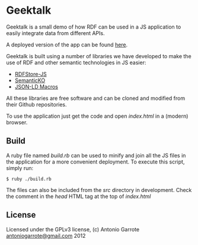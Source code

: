 # Geektalk

Geektalk is a small demo of how RDF can be used in a JS application to easily integrate data from different APIs.

A deployed version of the app can be found [here](http://antoniogarrote.com/geektalk/).

Geektalk is built using a number of libraries we have developed to make the use of RDF and other semantic technologies in JS easier:

- [RDFStore-JS](https://github.com/antoniogarrote/rdfstore-js)
- [SemanticKO](https://github.com/antoniogarrote/semantic-ko)
- [JSON-LD Macros](https://github.com/antoniogarrote/json-ld-macros)

All these libraries are free software and can be cloned and modified from their Github repositories.

To use the application just get the code and open *index.html* in a (modern) browser.

## Build

A ruby file named *build.rb* can be used to minify and join all the JS files in the application for a more convenient deployment. To execute this script, simply run:

    $ ruby ./build.rb
	
The files can also be included from the *src* directory in development. Check the comment in the *head* HTML tag at the top of *index.html*


## License

Licensed under the GPLv3 license, (c) Antonio Garrote <antoniogarrote@gmail.com> 2012
